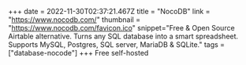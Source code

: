 +++
date = 2022-11-30T02:37:21.467Z
title = "NocoDB"
link = "https://www.nocodb.com/"
thumbnail = "https://www.nocodb.com/favicon.ico"
snippet="Free & Open Source Airtable alternative. Turns any SQL database into a smart spreadsheet. Supports MySQL, Postgres, SQL server, MariaDB & SQLite."
tags = ["database-nocode"]
+++
Free self-hosted
